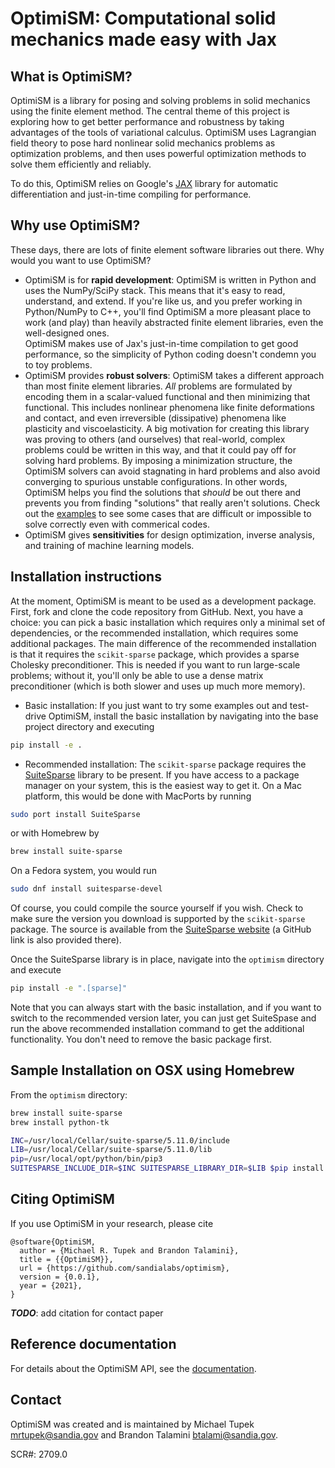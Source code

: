 # OptimiSM: Computational solid mechanics made easy with Jax

## What is OptimiSM?

OptimiSM is a library for posing and solving problems in solid
mechanics using the finite element method.
The central theme of this project is exploring how to get better
performance and robustness by taking advantages of the tools of
variational calculus.
OptimiSM uses Lagrangian field theory to pose hard nonlinear solid
mechanics problems as optimization problems, and then uses powerful
optimization methods to solve them efficiently and reliably.  

To do this, OptimiSM relies on Google's
[JAX](https://github.com/google/jax) library for automatic
differentiation and just-in-time compiling for performance.

## Why use OptimiSM?

These days, there are lots of finite element software libraries out
there.  Why would you want to use OptimiSM? 

- OptimiSM is for **rapid development**: OptimiSM is written in Python and
  uses the NumPy/SciPy stack. This means that it's easy to read,
  understand, and extend. If you're like us, and you prefer working in
  Python/NumPy to C++, you'll find OptimiSM a more pleasant place to
  work (and play) than heavily abstracted finite element libraries,
  even the well-designed ones.  
  OptimiSM makes use of Jax's just-in-time compilation to get good
  performance, so the simplicity of Python coding doesn't condemn you
  to toy problems.
- OptimiSM provides **robust solvers**: OptimiSM takes a different
  approach than most finite element libraries.  *All* problems are
  formulated by encoding them in a scalar-valued functional and then
  minimizing that functional. This includes nonlinear phenomena like
  finite deformations and contact, and even irreversible (dissipative)
  phenomena like plasticity and viscoelasticity. A big motivation for
  creating this library was proving to others (and ourselves) that
  real-world, complex problems could be written in this way, and that
  it could pay off for solving hard problems. By imposing a
  minimization structure, the OptimiSM solvers can avoid stagnating in
  hard problems and also avoid converging to spurious unstable
  configurations. In other words, OptimiSM helps you find the solutions
  that *should* be out there and prevents you from finding "solutions"
  that really aren't solutions. Check out the [examples]() to see some
  cases that are difficult or impossible to solve correctly even with
  commerical codes.
- OptimiSM gives **sensitivities** for design optimization, inverse
  analysis, and training of machine learning models. 

## Installation instructions

At the moment, OptimiSM is meant to be used as a development package.
First, fork and clone the code repository from GitHub.
Next, you have a choice: you can pick a basic installation which
requires only a minimal set of dependencies, or the recommended
installation, which requires some additional packages. The main
difference of the recommended installation is that it requires the
`scikit-sparse` package, which provides a sparse Cholesky
preconditioner. This is needed if you want to run large-scale
problems; without it, you'll only be able to use a dense matrix
preconditioner (which is both slower and uses up much more memory).

- Basic installation: If you just want to try some examples out and
test-drive OptimiSM, install the basic installation by navigating into
the base project directory and executing

```bash
pip install -e .
```

- Recommended installation: The `scikit-sparse` package requires the
[SuiteSparse](https://people.engr.tamu.edu/davis/suitesparse.html)
library to be present. If you have access to a package manager on your
system, this is the easiest way to get it. On a Mac platform, 
this would be done with MacPorts by running

```bash
sudo port install SuiteSparse
```

or with Homebrew by

```bash
brew install suite-sparse
```

On a Fedora system, you would run
```bash
sudo dnf install suitesparse-devel
```

Of course, you could compile the source yourself if you wish. Check to
make sure the version you download is supported by the `scikit-sparse`
package. The source is available from the [SuiteSparse
website](https://people.engr.tamu.edu/davis/suitesparse.html) (a
GitHub link is also provided there).

Once the SuiteSparse library is in place, navigate into the
`optimism` directory and execute

```bash
pip install -e ".[sparse]"
```

Note that you can always start with the basic installation, and if you
want to switch to the recommended version later, you can just get
SuiteSpase and run the above recommended installation command to get
the additional functionality. You don't need to remove the basic
package first.

## Sample Installation on OSX using Homebrew

From the `optimism` directory:
```bash
brew install suite-sparse
brew install python-tk 

INC=/usr/local/Cellar/suite-sparse/5.11.0/include
LIB=/usr/local/Cellar/suite-sparse/5.11.0/lib
pip=/usr/local/opt/python/bin/pip3
SUITESPARSE_INCLUDE_DIR=$INC SUITESPARSE_LIBRARY_DIR=$LIB $pip install -e . sparse
```

## Citing OptimiSM

If you use OptimiSM in your research, please cite

```
@software{OptimiSM,
  author = {Michael R. Tupek and Brandon Talamini},
  title = {{OptimiSM}},
  url = {https://github.com/sandialabs/optimism},
  version = {0.0.1},
  year = {2021},
}
```
***TODO***: add citation for contact paper


## Reference documentation

For details about the OptimiSM API, see the [documentation]().

## Contact

OptimiSM was created and is maintained by Michael Tupek
<mrtupek@sandia.gov> and Brandon Talamini <btalami@sandia.gov>.

SCR#: 2709.0
